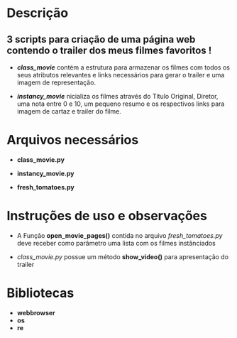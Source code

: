 # Descrição

## 3 scripts para criação de uma página web contendo o trailer dos meus filmes favoritos !
 
 - ***class_movie*** contém a estrutura para armazenar os filmes com todos os seus atributos relevantes e links necessários para gerar o trailer e uma imagem de representação. 

-  ***instancy_movie*** nicializa os filmes através do Título Original, Diretor, uma nota entre 0 e 10, um pequeno resumo e os respectivos links para imagem de cartaz e trailer do filme.

# Arquivos necessários
 - **class_movie.py**
 
 - **instancy_movie.py**

 - **fresh_tomatoes.py**

 # Instruções de uso e observações

 - A Função **open_movie_pages()** contida no arquivo *fresh_tomatoes.py* deve receber como parâmetro uma lista com os filmes instânciados 

  - *class_movie.py* possue um método **show_video()** para apresentação do trailer

# Bibliotecas 
- **webbrowser**
- **os**
- **re**